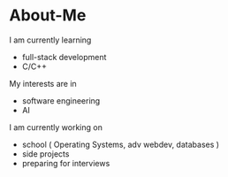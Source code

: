 # About-Me

I am currently learning 
- full-stack development
-  C/C++ 

My interests are in
- software engineering
- AI
  
I am currently working on
- school ( Operating Systems, adv webdev, databases )
- side projects
- preparing for interviews

